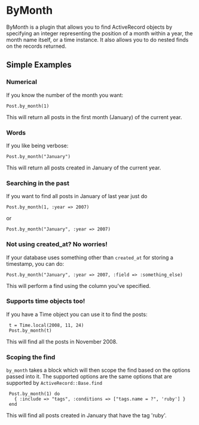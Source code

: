 # ByMonth


ByMonth is a plugin that allows you to find ActiveRecord objects by specifying an integer representing the position of a month within a year, the month name itself, or a time instance.
It also allows you to do nested finds on the records returned.

## Simple Examples

### Numerical

If you know the number of the month you want:
 
    Post.by_month(1)
    
This will return all posts in the first month (January) of the current year.

### Words

If you like being verbose:

    Post.by_month("January")

This will return all posts created in January of the current year. 

### Searching in the past

If you want to find all posts in January of last year just do 
    
    Post.by_month(1, :year => 2007)
    
or
    
    Post.by_month("January", :year => 2007)
  
    
### Not using created_at? No worries!

If your database uses something other than `created_at` for storing a timestamp, you can do:

    Post.by_month("January", :year => 2007, :field => :something_else)
  
This will perform a find using the column you've specified.

### Supports time objects too!

If you have a Time object you can use it to find the posts:

     t = Time.local(2008, 11, 24)
     Post.by_month(t)
     
This will find all the posts in November 2008.

### Scoping the find

`by_month` takes a block which will then scope the find based on the options passed into it. The supported options are the same options that are supported by `ActiveRecord::Base.find`

     Post.by_month(1) do
       { :include => "tags", :conditions => ["tags.name = ?", 'ruby'] }
     end
     
This will find all posts created in January that have the tag 'ruby'.
